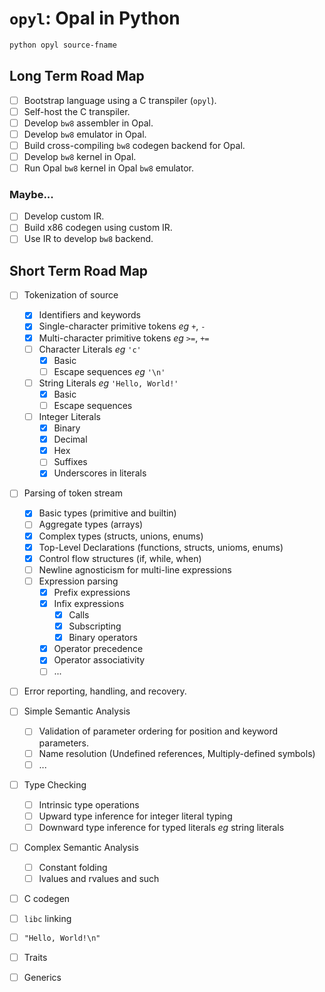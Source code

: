 # `opyl`: Opal in Python
```zsh
python opyl source-fname
```
## Long Term Road Map
- [ ] Bootstrap language using a C transpiler (`opyl`).
- [ ] Self-host the C transpiler.
- [ ] Develop `bw8` assembler in Opal.
- [ ] Develop `bw8` emulator in Opal.
- [ ] Build cross-compiling `bw8` codegen backend for Opal.
- [ ] Develop `bw8` kernel in Opal.
- [ ] Run Opal `bw8` kernel in Opal `bw8` emulator.

### Maybe...
- [ ] Develop custom IR.
- [ ] Build x86 codegen using custom IR.
- [ ] Use IR to develop `bw8` backend.

## Short Term Road Map
- [ ] Tokenization of source
    - [x] Identifiers and keywords
    - [x] Single-character primitive tokens *eg* `+`, `-`
    - [x] Multi-character primitive tokens *eg* `>=`, `+=`
    - [ ] Character Literals *eg* `'c'`
        - [x] Basic
        - [ ] Escape sequences *eg* `'\n'`
    - [ ] String Literals *eg* `'Hello, World!'`
        - [x] Basic
        - [ ] Escape sequences
    - [ ] Integer Literals
        - [x] Binary
        - [x] Decimal
        - [x] Hex
        - [ ] Suffixes
        - [x] Underscores in literals
- [ ] Parsing of token stream
    - [x] Basic types (primitive and builtin)
    - [ ] Aggregate types (arrays)
    - [x] Complex types (structs, unions, enums)
    - [x] Top-Level Declarations (functions, structs, unioms, enums)
    - [x] Control flow structures (if, while, when)
    - [ ] Newline agnosticism for multi-line expressions
    - [ ] Expression parsing
        - [x] Prefix expressions
        - [x] Infix expressions
            - [x] Calls
            - [x] Subscripting
            - [x] Binary operators
        - [x] Operator precedence
        - [x] Operator associativity
        - [ ] ...
- [ ] Error reporting, handling, and recovery.
- [ ] Simple Semantic Analysis
    - [ ] Validation of parameter ordering for position and keyword parameters.
    - [ ] Name resolution (Undefined references, Multiply-defined symbols)
    - [ ] ...
- [ ] Type Checking
    - [ ] Intrinsic type operations
    - [ ] Upward type inference for integer literal typing
    - [ ] Downward type inference for typed literals *eg* string literals
- [ ] Complex Semantic Analysis
    - [ ] Constant folding
    - [ ] lvalues and rvalues and such
- [ ] C codegen
- [ ] `libc` linking
- [ ] `"Hello, World!\n"`
- [ ] Traits
- [ ] Generics
 
